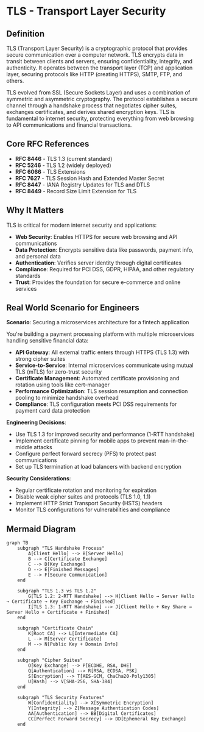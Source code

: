 # TLS - Transport Layer Security

## Definition

TLS (Transport Layer Security) is a cryptographic protocol that provides secure communication over a computer network. TLS encrypts data in transit between clients and servers, ensuring confidentiality, integrity, and authenticity. It operates between the transport layer (TCP) and application layer, securing protocols like HTTP (creating HTTPS), SMTP, FTP, and others.

TLS evolved from SSL (Secure Sockets Layer) and uses a combination of symmetric and asymmetric cryptography. The protocol establishes a secure channel through a handshake process that negotiates cipher suites, exchanges certificates, and derives shared encryption keys. TLS is fundamental to internet security, protecting everything from web browsing to API communications and financial transactions.

## Core RFC References

- **RFC 8446** - TLS 1.3 (current standard)
- **RFC 5246** - TLS 1.2 (widely deployed)
- **RFC 6066** - TLS Extensions
- **RFC 7627** - TLS Session Hash and Extended Master Secret
- **RFC 8447** - IANA Registry Updates for TLS and DTLS
- **RFC 8449** - Record Size Limit Extension for TLS

## Why It Matters

TLS is critical for modern internet security and applications:

- **Web Security**: Enables HTTPS for secure web browsing and API communications
- **Data Protection**: Encrypts sensitive data like passwords, payment info, and personal data
- **Authentication**: Verifies server identity through digital certificates
- **Compliance**: Required for PCI DSS, GDPR, HIPAA, and other regulatory standards
- **Trust**: Provides the foundation for secure e-commerce and online services

## Real World Scenario for Engineers

**Scenario**: Securing a microservices architecture for a fintech application

You're building a payment processing platform with multiple microservices handling sensitive financial data:

- **API Gateway**: All external traffic enters through HTTPS (TLS 1.3) with strong cipher suites
- **Service-to-Service**: Internal microservices communicate using mutual TLS (mTLS) for zero-trust security
- **Certificate Management**: Automated certificate provisioning and rotation using tools like cert-manager
- **Performance Optimization**: TLS session resumption and connection pooling to minimize handshake overhead
- **Compliance**: TLS configuration meets PCI DSS requirements for payment card data protection

**Engineering Decisions**:
- Use TLS 1.3 for improved security and performance (1-RTT handshake)
- Implement certificate pinning for mobile apps to prevent man-in-the-middle attacks
- Configure perfect forward secrecy (PFS) to protect past communications
- Set up TLS termination at load balancers with backend encryption

**Security Considerations**:
- Regular certificate rotation and monitoring for expiration
- Disable weak cipher suites and protocols (TLS 1.0, 1.1)
- Implement HTTP Strict Transport Security (HSTS) headers
- Monitor TLS configurations for vulnerabilities and compliance

## Mermaid Diagram

```mermaid
graph TB
    subgraph "TLS Handshake Process"
        A[Client Hello] --> B[Server Hello]
        B --> C[Certificate Exchange]
        C --> D[Key Exchange]
        D --> E[Finished Messages]
        E --> F[Secure Communication]
    end
    
    subgraph "TLS 1.3 vs TLS 1.2"
        G[TLS 1.2: 2-RTT Handshake] --> H[Client Hello → Server Hello → Certificate → Key Exchange → Finished]
        I[TLS 1.3: 1-RTT Handshake] --> J[Client Hello + Key Share → Server Hello + Certificate + Finished]
    end
    
    subgraph "Certificate Chain"
        K[Root CA] --> L[Intermediate CA]
        L --> M[Server Certificate]
        M --> N[Public Key + Domain Info]
    end
    
    subgraph "Cipher Suites"
        O[Key Exchange] --> P[ECDHE, RSA, DHE]
        Q[Authentication] --> R[RSA, ECDSA, PSK]
        S[Encryption] --> T[AES-GCM, ChaCha20-Poly1305]
        U[Hash] --> V[SHA-256, SHA-384]
    end
    
    subgraph "TLS Security Features"
        W[Confidentiality] --> X[Symmetric Encryption]
        Y[Integrity] --> Z[Message Authentication Codes]
        AA[Authentication] --> BB[Digital Certificates]
        CC[Perfect Forward Secrecy] --> DD[Ephemeral Key Exchange]
    end
```
